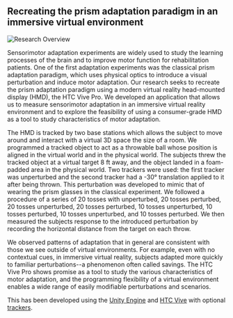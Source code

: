 ## Recreating the prism adaptation paradigm in an immersive virtual environment

![Research Overview](./images/overview.jpg?raw=true "Research Overview")

Sensorimotor adaptation experiments are widely used to study the learning processes of the brain and to improve motor function for rehabilitation patients. One of the first adaptation experiments was the classical prism adaptation paradigm, which uses physical optics to introduce a visual perturbation and induce motor adaptation. Our research seeks to recreate the prism adaptation paradigm using a modern virtual reality head-mounted display (HMD), the HTC Vive Pro. We developed an application that allows us to measure sensorimotor adaptation in an immersive virtual reality environment and to explore the feasibility of using a consumer-grade HMD as a tool to study characteristics of motor adaptation.


The HMD is tracked by two base stations which allows the subject to move around and interact with a virtual 3D space the size of a room. We programmed a tracked object to act as a throwable ball whose position is aligned in the virtual world and in the physical world. The subjects threw the tracked object at a virtual target 8 ft away, and the object landed in a foam-padded area in the physical world. Two trackers were used: the first tracker was unperturbed and the second tracker had a -30° translation applied to it after being thrown. This perturbation was developed to mimic that of wearing the prism glasses in the classical experiment. We followed a procedure of a series of 20 tosses with unperturbed, 20 tosses perturbed, 20 tosses unperturbed, 20 tosses perturbed, 10 tosses unperturbed, 10 tosses perturbed, 10 tosses unperturbed, and 10 tosses perturbed. We then measured the subjects response to the introduced perturbation by recording the horizontal distance from the target on each throw.


We observed patterns of adaptation that in general are consistent with those we see outside of virtual environments. For example, even with no contextual cues, in immersive virtual reality, subjects adapted more quickly to familiar perturbations--a phenomenon often called savings. The HTC Vive Pro shows promise as a tool to study the various characteristics of motor adaptation, and the programming flexibility of a virtual environment enables a wide range of easily modifiable perturbations and scenarios.

This has been developed using the [Unity Engine](https://unity3d.com/) and [HTC Vive](https://www.vive.com/eu/) with optional [trackers](https://www.vive.com/us/vive-tracker/).
